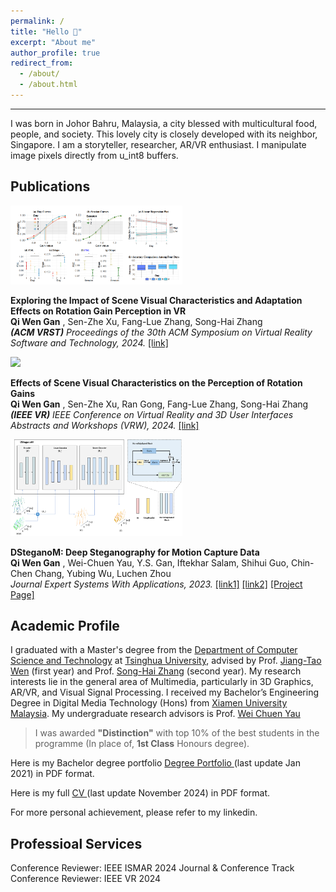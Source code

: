 ```yaml
---
permalink: /
title: "Hello 👋"
excerpt: "About me"
author_profile: true
redirect_from: 
  - /about/
  - /about.html
---
```

------
I was born in Johor Bahru, Malaysia, a city blessed with multicultural food, people, and society. This lovely city is closely developed with its neighbor, Singapore. I am a storyteller, researcher, AR/VR enthusiast. I manipulate image pixels directly from u_int8 buffers. 

Publications
------
<div class="media">
                <a class="pull-left">
                    <img class="media-object" src="./images/ACM_VRST_EXPERIMENT_PROCEDURE.PNG" width="275px">
                </a>
                <div class="media-body">
                    <p class="media-heading">
                        <strong>
                             Exploring the Impact of Scene Visual Characteristics and Adaptation Effects on Rotation Gain Perception in VR
                     </strong><br>
                        <strong>Qi Wen Gan</strong>
						, Sen-Zhe Xu, Fang-Lue Zhang, Song-Hai Zhang<br>
						<i><strong>(ACM VRST)</strong> Proceedings of the 30th ACM Symposium on Virtual Reality Software and Technology, 2024.</i>
                        <a target="_blank" href="https://dl.acm.org/doi/10.1145/3641825.3687733">[link]</a>
                    </p>
                </div>
            </div>

<div class="media">
                <a class="pull-left">
                    <img class="media-object" src="./images/Experiment_Procedure.png" width="275px">
                </a>
                <div class="media-body">
                    <p class="media-heading">
                        <strong>
                             Effects of Scene Visual Characteristics on the Perception of Rotation Gains
                     </strong><br>
                        <strong>Qi Wen Gan</strong>
						, Sen-Zhe Xu, Ran Gong, Fang-Lue Zhang, Song-Hai Zhang<br>
						<i><strong>(IEEE VR)</strong> IEEE Conference on Virtual Reality and 3D User Interfaces Abstracts and Workshops (VRW), 2024.</i>
                        <a target="_blank" href="https://ieeexplore.ieee.org/document/10536471">[link]</a>
                    </p>
                </div>
            </div>

<div class="media">
                <a class="pull-left">
                    <img class="media-object" src="./images/DStegMFullArchitecture.png" width="275px">
                </a>
                <div class="media-body">
                    <p class="media-heading">
                        <strong>
                             DSteganoM: Deep Steganography for Motion Capture Data
                     </strong><br>
                        <strong>Qi Wen Gan</strong>
						, Wei-Chuen Yau, Y.S. Gan, Iftekhar Salam, Shihui Guo, Chin-Chen Chang, Yubing Wu, Luchen Zhou<br>
						<i>Journal Expert Systems With Applications, 2023.</i>
                        <a target="_blank" href="https://www.sciencedirect.com/science/article/pii/S0957417423024570">[link1]</a>
                        <a target="_blank" href="https://dl.acm.org/doi/10.1016/j.eswa.2023.121955">[link2]</a>
                        <a target="_blank" href="https://qiwen98.github.io/DSteganoM">[Project Page]</a>
                    </p>
                </div>
            </div>


Academic Profile
------
I graduated with a Master's degree from the [Department of Computer Science and Technology](https://www.cs.tsinghua.edu.cn/csen/) at [Tsinghua University](https://www.tsinghua.edu.cn/en/), advised by Prof. [Jiang-Tao Wen](https://ieeexplore.ieee.org/author/37291696100) (first year) and Prof. [Song-Hai Zhang](https://www.cs.tsinghua.edu.cn/csen/info/1214/4073.htm) (second year). My research interests lie in the general area of Multimedia, particularly in 3D Graphics, AR/VR, and Visual Signal Processing. I received my Bachelor’s Engineering Degree in Digital Media Technology (Hons) from [Xiamen University Malaysia](https://www.xmu.edu.my). My undergraduate research advisors is Prof. [Wei Chuen Yau](https://ieeexplore.ieee.org/author/37667757400)
> I was awarded **"Distinction"** with top 10% of the best students in the programme (In place of, **1st Class** Honours degree). 

Here is my Bachelor degree portfolio [Degree Portfolio ](https://qiwen98.github.io/files/Portfolio_2020(mini).pdf "Degree Portfilio ")(last update Jan 2021) in PDF format.

Here is my full [CV ](https://qiwen98.github.io/files/Qi_Wen_CV_With_No_Photo_latest.pdf "CV ")(last update November 2024) in PDF format.

For more personal achievement, please refer to my linkedin.

## Professioal Services
Conference Reviewer: IEEE ISMAR 2024 Journal & Conference Track
Conference Reviewer: IEEE VR 2024


<!-- ## Projects
### Web IR Search Engine
[Video Time Machine ⏲](https://share.streamlit.io/qiwen98/webir/main.py/)
* This is an Youtube-liked Video Search Engine which allow user to query specific words/phrase throughout the video and get the timestamp/s result instantly.
* This project won the **4th place** out of **21 projects** during 2022 Spring Web IR courses final competition. 

### D Stegano M 3D Mocap Visualizer  
[D Stegano M Visualizer](https://qiwen98.github.io/DSteganoM/skipMTMGatedCover/)
* This is an custom Mocap BVH format visualizer with json file. Written in Three.js, mainly used for research purpose.

### Fast indoor and outdoor content synthesis in Unreal  
[Unreal scene generator](https://youtu.be/RDgrF3ZUMnQ)
* This is an fun side project I was done along with my master's study. The purpose is to study human perception of vision, visual, and graphic in VR. -->